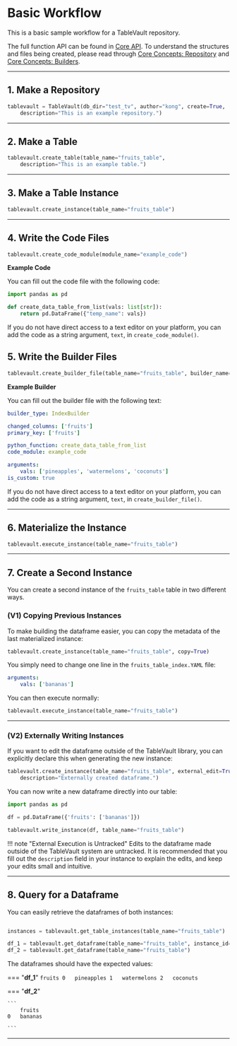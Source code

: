 # Basic Workflow

This is a basic sample workflow for a TableVault repository.

The full function API can be found in [Core API](../api/core_api.md). To understand the structures and files being created, please read through [Core Concepts: Repository](../core_concepts/structure.md)  and [Core Concepts: Builders](../core_concepts/execution.md).

---

## 1. Make a Repository

```python
tablevault = TableVault(db_dir="test_tv", author="kong", create=True,
    description="This is an example repository.")
```

---

## 2. Make a Table

```python
tablevault.create_table(table_name="fruits_table", 
    description="This is an example table.")
```

---

## 3. Make a Table Instance

```python
tablevault.create_instance(table_name="fruits_table")
```

---

## 4. Write the Code Files

```python
tablevault.create_code_module(module_name="example_code")
```

**Example Code**

You can fill out the code file with the following code:

```python
import pandas as pd

def create_data_table_from_list(vals: list[str]):
    return pd.DataFrame({"temp_name": vals})
```

If you do not have direct access to a text editor on your platform, you can add the code as a string argument, `text`, in `create_code_module()`.


## 5. Write the Builder Files

```python
tablevault.create_builder_file(table_name="fruits_table", builder_name="fruits_table_index")
```

**Example Builder**

You can fill out the builder file with the following text:

```yaml
builder_type: IndexBuilder

changed_columns: ['fruits']        
primary_key: ['fruits']            

python_function: create_data_table_from_list       
code_module: example_code                

arguments:                               
    vals: ['pineapples', 'watermelons', 'coconuts']
is_custom: true                         

```

If you do not have direct access to a text editor on your platform, you can add the code as a string argument, `text`, in `create_builder_file()`.

---

## 6. Materialize the Instance

```python
tablevault.execute_instance(table_name="fruits_table")
```

---

## 7. Create a Second Instance

You can create a second instance of the `fruits_table` table in two different ways.

### (V1) Copying Previous Instances 

To make building the dataframe easier, you can copy the metadata of the last materialized instance:

```python
tablevault.create_instance(table_name="fruits_table", copy=True)
```

You simply need to change one line in the `fruits_table_index.YAML` file:

```yaml
arguments:                              
    vals: ['bananas']
```

You can then execute normally:

```python
tablevault.execute_instance(table_name="fruits_table")
```

---

### (V2) Externally Writing Instances 

If you want to edit the dataframe outside of the TableVault library, you can explicitly declare this when generating the new instance: 

```python
tablevault.create_instance(table_name="fruits_table", external_edit=True,
    description="Externally created dataframe.")
```

You can now write a new dataframe directly into our table:

```python
import pandas as pd

df = pd.DataFrame({'fruits': ['bananas']})

tablevault.write_instance(df, table_name="fruits_table")
```


!!! note "External Execution is Untracked"
    Edits to the dataframe made outside of the TableVault system are untracked. It is recommended that you fill out the `description` field in your instance to explain the edits, and keep your edits small and intuitive.

---


## 8. Query for a Dataframe

You can easily retrieve the dataframes of both instances: 

```python

instances = tablevault.get_table_instances(table_name="fruits_table")

df_1 = tablevault.get_dataframe(table_name="fruits_table", instance_id=instances[0])
df_2 = tablevault.get_dataframe(table_name="fruits_table")

```

The dataframes should have the expected values:

=== "**df_1**"
    ```
        fruits
    0   pineapples
    1   watermelons
    2   coconuts
    ```

=== "**df_2**"

    ```
        fruits
    0   bananas

    ```

---